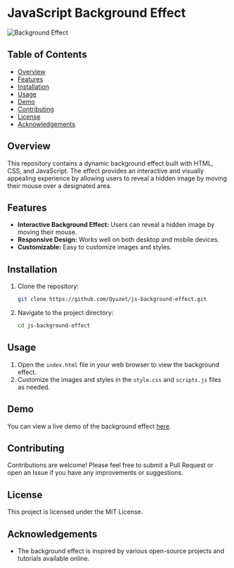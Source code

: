 # JavaScript Background Effect

![Background Effect](https://img.shields.io/badge/Background%20Effect-JavaScript-purple)

## Table of Contents
- [Overview](#overview)
- [Features](#features)
- [Installation](#installation)
- [Usage](#usage)
- [Demo](#demo)
- [Contributing](#contributing)
- [License](#license)
- [Acknowledgements](#acknowledgements)

## Overview

This repository contains a dynamic background effect built with HTML, CSS, and JavaScript. The effect provides an interactive and visually appealing experience by allowing users to reveal a hidden image by moving their mouse over a designated area.

## Features

- **Interactive Background Effect:** Users can reveal a hidden image by moving their mouse.
- **Responsive Design:** Works well on both desktop and mobile devices.
- **Customizable:** Easy to customize images and styles.

## Installation

1. Clone the repository:
    ```bash
    git clone https://github.com/Qyuzet/js-background-effect.git
    ```
2. Navigate to the project directory:
    ```bash
    cd js-background-effect
    ```

## Usage

1. Open the `index.html` file in your web browser to view the background effect.
2. Customize the images and styles in the `style.css` and `scripts.js` files as needed.

## Demo

You can view a live demo of the background effect [here](https://qyuzet.github.io/js-background-effect/).

## Contributing

Contributions are welcome! Please feel free to submit a Pull Request or open an Issue if you have any improvements or suggestions.

## License

This project is licensed under the MIT License.

## Acknowledgements

- The background effect is inspired by various open-source projects and tutorials available online.
